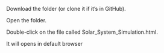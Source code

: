Download the folder (or clone it if it’s in GitHub).

Open the folder.

Double-click on the file called Solar_System_Simulation.html.

It will opens in default browser 

